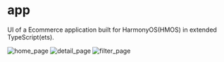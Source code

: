 # app
 UI of a Ecommerce application built for HarmonyOS(HMOS) in extended TypeScript(ets).
 
 
 
 
![home_page](https://user-images.githubusercontent.com/84433855/169695232-4447ba24-be86-4620-8fb4-3849d37d62a6.png)
![detail_page](https://user-images.githubusercontent.com/84433855/169695236-bbe431f5-905b-4a4f-b061-39d61f72a5f2.png)
![filter_page](https://user-images.githubusercontent.com/84433855/169695238-be56c43d-8b33-4bfc-888e-777f507c5629.png)

